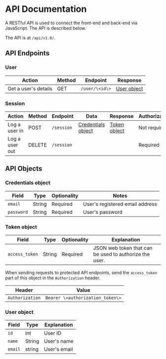 # API Documentation

A RESTful API is used to connect the front-end and back-end via JavaScript. The API is described below.

The API is at `/api/v1.0/`.

## API Endpoints

### User

| Action               | Method | Endpoint     | Response           |
|----------------------|--------|--------------|--------------------|
| Get a user's details | GET    | `/user/\<id\>` | [User object](#user-object) |


### Session

| Action | Method | Endpoint | Data | Response | Authorization |
|---|---|---|---|---|---|
| Log a user in | POST | `/session` | [Credentials object](#credentials-object) | [Token object](#token-object) | Not required |
| Log a user out | DELETE | `/session` | | | Required |



## API Objects

### Credentials object

| Field | Type | Optionality | Notes |
|---|---|---|---
| `email` | String | Required | User's registered email address |
| `password` | String | Required | User's password |


### Token object

| Field | Type | Optionality | Explanation |
|---|---|---|---|
| `access_token` | String | Required | JSON web token that can be used to authorize the user. |

When sending requests to protected API endpoints, send the `access_token` part of this object in the `Authorization` header.

| Header | Value |
|---|---|
| `Authorization` | `Bearer \<authorization_token\>` |


### User object

| Field  | Type   | Explanation  |
|-------|--------|--------------|
| `id`    | int    | User ID      |
| `name`  | String | User's name  |
| `email` | string | User's email |